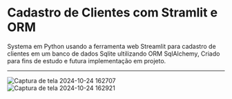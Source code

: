 # Cadastro de Clientes com Stramlit e ORM

Systema em Python usando a ferramenta web Streamlit para cadastro de clientes em um banco de dados Sqlite ultilizando ORM SqlAlchemy, Criado para fins de estudo e futura implementação em projeto.

_______
![Captura de tela 2024-10-24 162707](https://github.com/user-attachments/assets/1fd96432-b900-46cc-85a4-77a7ec1cb1dc)
![Captura de tela 2024-10-24 162921](https://github.com/user-attachments/assets/17c3eb8b-14e5-47fe-b434-79aae13eceb3)

